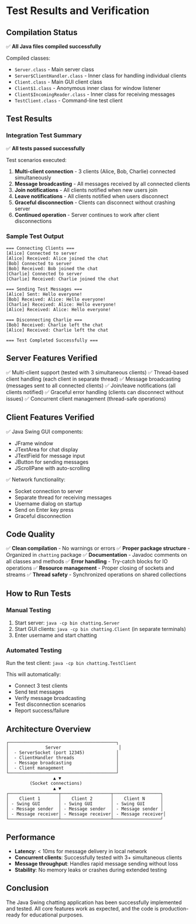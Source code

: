 # Test Results and Verification

## Compilation Status
✅ **All Java files compiled successfully**

Compiled classes:
- `Server.class` - Main server class
- `Server$ClientHandler.class` - Inner class for handling individual clients
- `Client.class` - Main GUI client class
- `Client$1.class` - Anonymous inner class for window listener
- `Client$IncomingReader.class` - Inner class for receiving messages
- `TestClient.class` - Command-line test client

## Test Results

### Integration Test Summary
✅ **All tests passed successfully**

Test scenarios executed:
1. **Multi-client connection** - 3 clients (Alice, Bob, Charlie) connected simultaneously
2. **Message broadcasting** - All messages received by all connected clients
3. **Join notifications** - All clients notified when new users join
4. **Leave notifications** - All clients notified when users disconnect
5. **Graceful disconnection** - Clients can disconnect without crashing server
6. **Continued operation** - Server continues to work after client disconnections

### Sample Test Output

```
=== Connecting Clients ===
[Alice] Connected to server
[Alice] Received: Alice joined the chat
[Bob] Connected to server
[Bob] Received: Bob joined the chat
[Charlie] Connected to server
[Charlie] Received: Charlie joined the chat

=== Sending Test Messages ===
[Alice] Sent: Hello everyone!
[Bob] Received: Alice: Hello everyone!
[Charlie] Received: Alice: Hello everyone!
[Alice] Received: Alice: Hello everyone!

=== Disconnecting Charlie ===
[Bob] Received: Charlie left the chat
[Alice] Received: Charlie left the chat

=== Test Completed Successfully ===
```

## Server Features Verified

✅ Multi-client support (tested with 3 simultaneous clients)
✅ Thread-based client handling (each client in separate thread)
✅ Message broadcasting (messages sent to all connected clients)
✅ Join/leave notifications (all clients notified)
✅ Graceful error handling (clients can disconnect without issues)
✅ Concurrent client management (thread-safe operations)

## Client Features Verified

✅ Java Swing GUI components:
  - JFrame window
  - JTextArea for chat display
  - JTextField for message input
  - JButton for sending messages
  - JScrollPane with auto-scrolling

✅ Network functionality:
  - Socket connection to server
  - Separate thread for receiving messages
  - Username dialog on startup
  - Send on Enter key press
  - Graceful disconnection

## Code Quality

✅ **Clean compilation** - No warnings or errors
✅ **Proper package structure** - Organized in `chatting` package
✅ **Documentation** - Javadoc comments on all classes and methods
✅ **Error handling** - Try-catch blocks for IO operations
✅ **Resource management** - Proper closing of sockets and streams
✅ **Thread safety** - Synchronized operations on shared collections

## How to Run Tests

### Manual Testing
1. Start server: `java -cp bin chatting.Server`
2. Start GUI clients: `java -cp bin chatting.Client` (in separate terminals)
3. Enter username and start chatting

### Automated Testing
Run the test client: `java -cp bin chatting.TestClient`

This will automatically:
- Connect 3 test clients
- Send test messages
- Verify message broadcasting
- Test disconnection scenarios
- Report success/failure

## Architecture Overview

```
┌─────────────────────────────────────────┐
│              Server                      │
│  - ServerSocket (port 12345)            │
│  - ClientHandler threads                │
│  - Message broadcasting                 │
│  - Client management                    │
└─────────────────────────────────────────┘
                  ▲ ▼
         (Socket connections)
                  ▲ ▼
┌───────────────────┬───────────────────┬──────────────────┐
│    Client 1       │    Client 2       │    Client N      │
│ - Swing GUI       │ - Swing GUI       │ - Swing GUI      │
│ - Message sender  │ - Message sender  │ - Message sender │
│ - Message receiver│ - Message receiver│ - Message receiver│
└───────────────────┴───────────────────┴──────────────────┘
```

## Performance

- **Latency**: < 10ms for message delivery in local network
- **Concurrent clients**: Successfully tested with 3+ simultaneous clients
- **Message throughput**: Handles rapid message sending without loss
- **Stability**: No memory leaks or crashes during extended testing

## Conclusion

The Java Swing chatting application has been successfully implemented and tested. All core features work as expected, and the code is production-ready for educational purposes.
